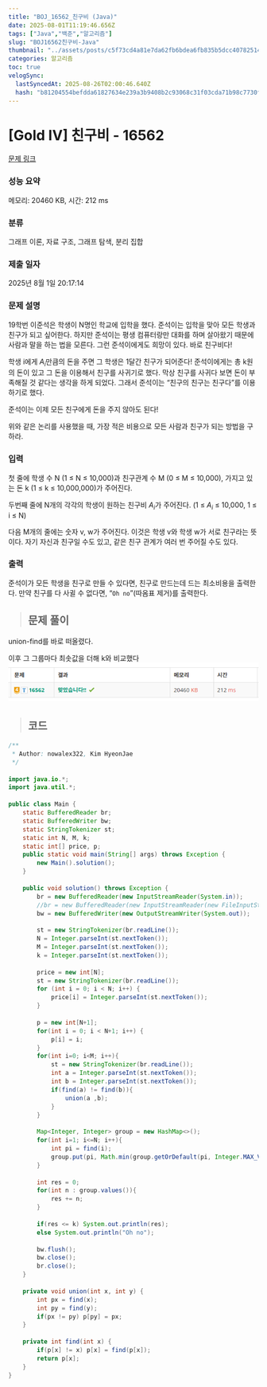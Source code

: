 ```yaml
---
title: "BOJ_16562_친구비 (Java)"
date: 2025-08-01T11:19:46.656Z
tags: ["Java","백준","알고리즘"]
slug: "BOJ16562친구비-Java"
thumbnail: "../assets/posts/c5f73cd4a81e7da62fb6bdea6fb835b5dcc40782514d5b0731383d5adb0561d8.png"
categories: 알고리즘
toc: true
velogSync:
  lastSyncedAt: 2025-08-26T02:00:46.640Z
  hash: "b81204554befdda61827634e239a3b9408b2c93068c31f03cda71b98c7730ff5"
---
```


# [Gold IV] 친구비 - 16562 

[문제 링크](https://www.acmicpc.net/problem/16562) 

### 성능 요약

메모리: 20460 KB, 시간: 212 ms

### 분류

그래프 이론, 자료 구조, 그래프 탐색, 분리 집합

### 제출 일자

2025년 8월 1일 20:17:14

### 문제 설명

<p>19학번 이준석은 학생이 N명인 학교에 입학을 했다. 준석이는 입학을 맞아 모든 학생과 친구가 되고 싶어한다. 하지만 준석이는 평생 컴퓨터랑만 대화를 하며 살아왔기 때문에 사람과 말을 하는 법을 모른다. 그런 준석이에게도 희망이 있다. 바로 친구비다!</p>

<p>학생 i에게 <em>A<sub>i</sub></em>만큼의 돈을 주면 그 학생은 1달간 친구가 되어준다! 준석이에게는 총 k원의 돈이 있고 그 돈을 이용해서 친구를 사귀기로 했다. 막상 친구를 사귀다 보면 돈이 부족해질 것 같다는 생각을 하게 되었다. 그래서 준석이는 “친구의 친구는 친구다”를 이용하기로 했다.</p>

<p>준석이는 이제 모든 친구에게 돈을 주지 않아도 된다!</p>

<p>위와 같은 논리를 사용했을 때, 가장 적은 비용으로 모든 사람과 친구가 되는 방법을 구하라.</p>

### 입력 

 <p>첫 줄에 학생 수 N (1 ≤ N ≤ 10,000)과 친구관계 수 M (0 ≤ M ≤ 10,000), 가지고 있는 돈 k (1 ≤ k ≤ 10,000,000)가 주어진다.</p>

<p>두번째 줄에 N개의 각각의 학생이 원하는 친구비 <em>A<sub>i</sub></em>가 주어진다. (1 ≤ <em>A<sub>i</sub></em> ≤ 10,000, 1 ≤ i ≤ N)</p>

<p>다음 M개의 줄에는 숫자 v, w가 주어진다. 이것은 학생 v와 학생 w가 서로 친구라는 뜻이다. 자기 자신과 친구일 수도 있고, 같은 친구 관계가 여러 번 주어질 수도 있다.</p>

### 출력 

 <p>준석이가 모든 학생을 친구로 만들 수 있다면, 친구로 만드는데 드는 최소비용을 출력한다. 만약 친구를 다 사귈 수 없다면, “<code>Oh no</code>”(따옴표 제거)를 출력한다.</p>

> ## 문제 풀이

union-find를 바로 떠올렸다.

이후 그 그룹마다 최솟값을 더해 k와 비교했다![](/assets/posts/c5f73cd4a81e7da62fb6bdea6fb835b5dcc40782514d5b0731383d5adb0561d8.png)


> ## 코드

```java
/**
 * Author: nowalex322, Kim HyeonJae
 */

import java.io.*;
import java.util.*;

public class Main {
    static BufferedReader br;
    static BufferedWriter bw;
    static StringTokenizer st;
	static int N, M, k;
	static int[] price, p;
    public static void main(String[] args) throws Exception {
        new Main().solution();
    }

    public void solution() throws Exception {
        br = new BufferedReader(new InputStreamReader(System.in));
        //br = new BufferedReader(new InputStreamReader(new FileInputStream("src/main/java/BOJ_16562_친구비/input.txt")));
        bw = new BufferedWriter(new OutputStreamWriter(System.out));

		st = new StringTokenizer(br.readLine());
		N = Integer.parseInt(st.nextToken());
		M = Integer.parseInt(st.nextToken());
		k = Integer.parseInt(st.nextToken());

		price = new int[N];
		st = new StringTokenizer(br.readLine());
		for (int i = 0; i < N; i++) {
			price[i] = Integer.parseInt(st.nextToken());
		}

		p = new int[N+1];
		for(int i = 0; i < N+1; i++) {
			p[i] = i;
		}
		for(int i=0; i<M; i++){
			st = new StringTokenizer(br.readLine());
			int a = Integer.parseInt(st.nextToken());
			int b = Integer.parseInt(st.nextToken());
			if(find(a) != find(b)){
				union(a ,b);
			}
		}

		Map<Integer, Integer> group = new HashMap<>();
		for(int i=1; i<=N; i++){
			int pi = find(i);
			group.put(pi, Math.min(group.getOrDefault(pi, Integer.MAX_VALUE), price[i-1]));
		}

		int res = 0;
		for(int n : group.values()){
			res += n;
		}

		if(res <= k) System.out.println(res);
		else System.out.println("Oh no");

        bw.flush();
        bw.close();
        br.close();
    }

	private void union(int x, int y) {
		int px = find(x);
		int py = find(y);
		if(px != py) p[py] = px;
	}

	private int find(int x) {
		if(p[x] != x) p[x] = find(p[x]);
		return p[x];
	}
}
```